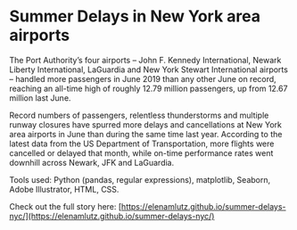 # Summer Delays in New York area airports

The Port Authority’s four airports – John F. Kennedy International, Newark Liberty International, LaGuardia and New York Stewart International airports – handled more passengers in June 2019 than any other June on record, reaching an all-time high of roughly 12.79 million passengers, up from 12.67 million last June.

Record numbers of passengers, relentless thunderstorms and multiple runway closures have spurred more delays and cancellations at New York area airports in June than during the same time last year. According to the latest data from the US Department of Transportation, more flights were cancelled or delayed that month, while on-time performance rates went downhill across Newark, JFK and LaGuardia.

Tools used: Python (pandas, regular expressions), matplotlib, Seaborn, Adobe Illustrator, HTML, CSS.

Check out the full story here: [https://elenamlutz.github.io/summer-delays-nyc/](https://elenamlutz.github.io/summer-delays-nyc/)
